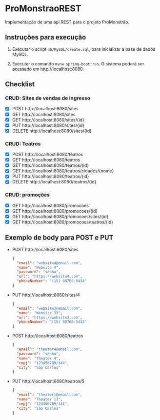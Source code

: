 # ProMonstraoREST

Implementação de uma api REST para o projeto ProMonstrão.

## Instruções para execução

1. Executar o script `db/MySQL/create.sql`, para inicializar a base de dados MySQL.

2. Executar o comando `mvnw spring-boot:run`. O sistema poderá ser acessado em http://localhost:8080.

## Checklist

### CRUD: Sites de vendas de ingresso

- [X] POST http://localhost:8080/sites
- [X] GET http://localhost:8080/sites
- [X] GET http://localhost:8080/sites/{id}
- [X] PUT http://localhost:8080/sites/{id}
- [X] DELETE http://localhost:8080/sites/{id}

### CRUD: Teatros

- [X] POST http://localhost:8080/teatros
- [X] GET http://localhost:8080/teatros
- [X] GET http://localhost:8080/teatros/{id}
- [X] GET http://localhost:8080/teatros/cidades/{nome}
- [X] PUT http://localhost:8080/teatros/{id}
- [X] DELETE http://localhost:8080/teatros/{id}

### CRUD: promoções

- [X] GET http://localhost:8080/promocoes
- [X] GET http://localhost:8080/promocoes/{id}
- [X] GET http://localhost:8080/promocoes/sites/{id}
- [X] GET http://localhost:8080/promocoes/teatros/{id}

## Exemplo de body para POST e PUT

- POST http://localhost:8080/sites
  ``` json
  {
    "email": "website4@email.com",
    "name": "Website 4",
    "password": "senha",
    "url": "https://website4.com",
    "phoneNumber": "(15) 98766-5434"
  }
  ```
- PUT http://localhost:8080/sites/4
  ``` json
  {
    "email": "website3@email.com",
    "name": "Website 33",
    "url": "https://website3.com",
    "phoneNumber": "(15) 98766-5433"
  }
  ```
- POST http://localhost:8080/teatros
  ``` json
  {
    "email": "theater4@email.com",
    "password": "senha",
    "name": "Theater 4",
    "cnpj": "123456789/344",
    "city": "São Carlos"
  }
  ```
- PUT http://localhost:8080/teatros/5
  ``` json
  {
    "email": "theater1@email.com",
    "name": "Theater 11",
    "cnpj": "123456789/341",
    "city": "São Carlos"
  }
  ```
